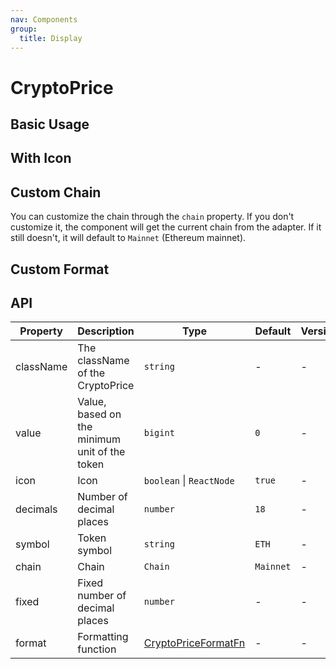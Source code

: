 ```yaml
---
nav: Components
group:
  title: Display
---
```


# CryptoPrice

## Basic Usage

<code src="./demos/basic.tsx"></code>

## With Icon

<code src="./demos/icon.tsx"></code>

## Custom Chain

You can customize the chain through the `chain` property. If you don't customize it, the component will get the current chain from the adapter. If it still doesn't, it will default to `Mainnet` (Ethereum mainnet).

<code src="./demos/custom-chain.tsx"></code>

## Custom Format

<code src="./demos/format.tsx"></code>

## API

| Property | Description | Type | Default | Version |
| --- | --- | --- | --- | --- |
| className | The className of the CryptoPrice | `string` | - | - |
| value | Value, based on the minimum unit of the token | `bigint` | `0` | - |
| icon | Icon | `boolean` \| `ReactNode` | `true` | - |
| decimals | Number of decimal places | `number` | `18` | - |
| symbol | Token symbol | `string` | `ETH` | - |
| chain | Chain | `Chain` | `Mainnet` | - |
| fixed | Fixed number of decimal places | `number` | - | - |
| format | Formatting function | [CryptoPriceFormatFn](https://github.com/ant-design/ant-design-web3/blob/main/packages/web3/src/crypto-price/balance.tsx) | - | - |
